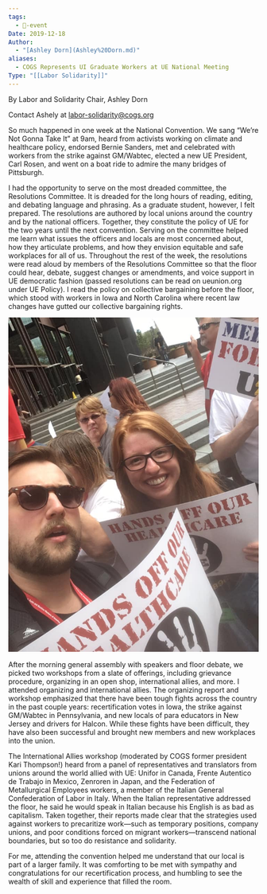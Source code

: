 ```yaml
---
tags:
  - 📅-event
Date: 2019-12-18
Author:
  - "[Ashley Dorn](Ashley%20Dorn.md)"
aliases:
  - COGS Represents UI Graduate Workers at UE National Meeting
Type: "[[Labor Solidarity]]"
---
```

By Labor and Solidarity Chair, Ashley Dorn

Contact Ashely at labor-solidarity@cogs.org

So much happened in one week at the National Convention. We sang “We’re Not Gonna Take It” at 9am, heard from activists working on climate and healthcare policy, endorsed Bernie Sanders, met and celebrated with workers from the strike against GM/Wabtec, elected a new UE President, Carl Rosen, and went on a boat ride to admire the many bridges of Pittsburgh.

I had the opportunity to serve on the most dreaded committee, the Resolutions Committee. It is dreaded for the long hours of reading, editing, and debating language and phrasing. As a graduate student, however, I felt prepared. The resolutions are authored by local unions around the country and by the national officers. Together, they constitute the policy of UE for the two years until the next convention. Serving on the committee helped me learn what issues the officers and locals are most concerned about, how they articulate problems, and how they envision equitable and safe workplaces for all of us. Throughout the rest of the week, the resolutions were read aloud by members of the Resolutions Committee so that the floor could hear, debate, suggest changes or amendments, and voice support in UE democratic fashion (passed resolutions can be read on ueunion.org under UE Policy). I read the policy on collective bargaining before the floor, which stood with workers in Iowa and North Carolina where recent law changes have gutted our collective bargaining rights.

![COGS at UE 2019.jpg](./Admin/Attachments/COGS%20at%20UE%202019.jpg)

After the morning general assembly with speakers and floor debate, we picked two workshops from a slate of offerings, including grievance procedure, organizing in an open shop, international allies, and more. I attended organizing and international allies. The organizing report and workshop emphasized that there have been tough fights across the country in the past couple years: recertification votes in Iowa, the strike against GM/Wabtec in Pennsylvania, and new locals of para educators in New Jersey and drivers for Halcon. While these fights have been difficult, they have also been successful and brought new members and new workplaces into the union.

The International Allies workshop (moderated by COGS former president Kari Thompson!) heard from a panel of representatives and translators from unions around the world allied with UE: Unifor in Canada, Frente Autentico de Trabajo in Mexico, Zenroren in Japan, and the Federation of Metallurgical Employees workers, a member of the Italian General Confederation of Labor in Italy. When the Italian representative addressed the floor, he said he would speak in Italian because his English is as bad as capitalism. Taken together, their reports made clear that the strategies used against workers to precaritize work—such as temporary positions, company unions, and poor conditions forced on migrant workers—transcend national boundaries, but so too do resistance and solidarity.

For me, attending the convention helped me understand that our local is part of a larger family. It was comforting to be met with sympathy and congratulations for our recertification process, and humbling to see the wealth of skill and experience that filled the room.